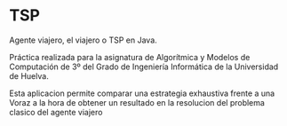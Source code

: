 # TSP

Agente viajero, el viajero o TSP en Java.

Práctica realizada para la asignatura de Algorítmica y Modelos de Computación de 3º del Grado de Ingeniería Informática de la Universidad de Huelva.

Esta aplicacion permite comparar una estrategia exhaustiva frente a una Voraz a la hora de obtener un resultado en la resolucion del problema clasico del agente viajero
